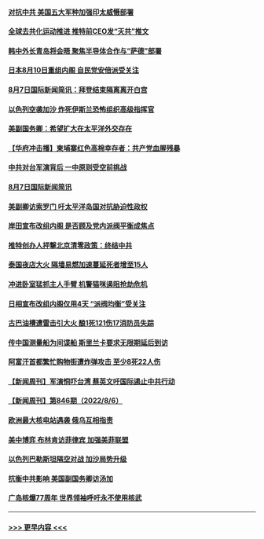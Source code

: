 #### [对抗中共 美国五大军种加强印太威慑部署](../pages/prog202/a103497098.md?t=08080851) 
#### [全球去共化运动推进 推特前CEO发“灭共”推文](../pages/prog202/a103497052.md?t=08080851) 
#### [韩中外长青岛将会晤 聚焦半导体合作与“萨德”部署](../pages/prog202/a103497058.md?t=08080851) 
#### [日本8月10日重组内阁 自民党安倍派受关注](../pages/prog202/a103497048.md?t=08080851) 
#### [8月7日国际新闻简讯：拜登结束隔离离开白宫](../pages/prog202/a103497056.md?t=08080851) 
#### [以色列空袭加沙 炸死伊斯兰恐怖组织高级指挥官](../pages/prog202/a103496917.md?t=08080851) 
#### [美副国务卿：希望扩大在太平洋外交存在](../pages/prog202/a103496942.md?t=08080851) 
#### [【华府冲击播】柬埔寨红色高棉幸存者：共产党血腥残暴](../pages/prog202/a103496937.md?t=08080851) 
#### [中共对台军演背后 一中原则受空前挑战](../pages/prog202/a103496944.md?t=08080851) 
#### [8月7日国际新闻简讯](../pages/prog202/a103496933.md?t=08080851) 
#### [美副卿访索罗门 吁太平洋岛国对抗胁迫性政权](../pages/prog202/a103496905.md?t=08080851) 
#### [岸田宣布改组内阁 是否顾及党内派阀平衡成焦点](../pages/prog202/a103496901.md?t=08080851) 
#### [推特创办人抨撃北京清零政策：终结中共](../pages/prog202/a103496885.md?t=08080851) 
#### [泰国夜店大火 隔墙易燃加速蔓延死者增至15人](../pages/prog202/a103496860.md?t=08080851) 
#### [冲进卧室猛抓主人手臂 机警猫咪遏阻抢劫危机](../pages/prog202/a103496851.md?t=08080851) 
#### [日相宣布改组内阁仅用4天 “派阀均衡”受关注](../pages/prog202/a103496834.md?t=08080851) 
#### [古巴油槽遭雷击引大火 酿1死121伤17消防员失踪](../pages/prog202/a103496814.md?t=08080851) 
#### [传中国测量船为间谍船 斯里兰卡要求无限期延后到访](../pages/prog202/a103496784.md?t=08080851) 
#### [阿富汗首都繁忙购物街遭炸弹攻击 至少8死22人伤](../pages/prog202/a103496776.md?t=08080851) 
#### [【新闻周刊】军演恫吓台湾 蔡英文吁国际遏止中共行动](../pages/prog202/a103496656.md?t=08080851) 
#### [【新闻周刊】第846期（2022/8/6）](../pages/prog202/a103496675.md?t=08080851) 
#### [欧洲最大核电站遇袭 俄乌互相指责](../pages/prog202/a103496540.md?t=08080851) 
#### [美中博弈 布林肯访菲律宾 加强美菲联盟](../pages/prog202/a103496544.md?t=08080851) 
#### [以色列巴勒斯坦隔空对战 加沙局势升级](../pages/prog202/a103496536.md?t=08080851) 
#### [抗衡中共影响 美国副国务卿访汤加](../pages/prog202/a103496534.md?t=08080851) 
#### [广岛核爆77周年 世界领袖呼吁永不使用核武](../pages/prog202/a103496381.md?t=08080851) 

----
#### [ >>> 更早内容 <<< ](../indexes/prog202-earlier.md)
